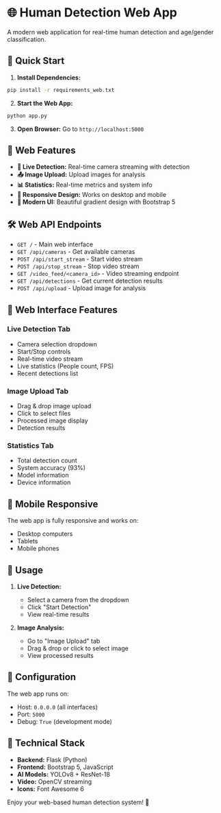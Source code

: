 # 🌐 Human Detection Web App

A modern web application for real-time human detection and age/gender classification.

## 🚀 Quick Start

1. **Install Dependencies:**
```bash
pip install -r requirements_web.txt
```

2. **Start the Web App:**
```bash
python app.py
```

3. **Open Browser:**
Go to `http://localhost:5000`

## 🎯 Web Features

- **🔴 Live Detection:** Real-time camera streaming with detection
- **📤 Image Upload:** Upload images for analysis
- **📊 Statistics:** Real-time metrics and system info
- **📱 Responsive Design:** Works on desktop and mobile
- **🎨 Modern UI:** Beautiful gradient design with Bootstrap 5

## 🛠️ Web API Endpoints

- `GET /` - Main web interface
- `GET /api/cameras` - Get available cameras
- `POST /api/start_stream` - Start video stream
- `POST /api/stop_stream` - Stop video stream
- `GET /video_feed/<camera_id>` - Video streaming endpoint
- `GET /api/detections` - Get current detection results
- `POST /api/upload` - Upload image for analysis

## 🎨 Web Interface Features

### Live Detection Tab
- Camera selection dropdown
- Start/Stop controls
- Real-time video stream
- Live statistics (People count, FPS)
- Recent detections list

### Image Upload Tab
- Drag & drop image upload
- Click to select files
- Processed image display
- Detection results

### Statistics Tab
- Total detection count
- System accuracy (93%)
- Model information
- Device information

## 📱 Mobile Responsive

The web app is fully responsive and works on:
- Desktop computers
- Tablets
- Mobile phones

## 🎯 Usage

1. **Live Detection:**
   - Select a camera from the dropdown
   - Click "Start Detection"
   - View real-time results

2. **Image Analysis:**
   - Go to "Image Upload" tab
   - Drag & drop or click to select image
   - View processed results

## 🔧 Configuration

The web app runs on:
- Host: `0.0.0.0` (all interfaces)
- Port: `5000`
- Debug: `True` (development mode)

## 🌟 Technical Stack

- **Backend:** Flask (Python)
- **Frontend:** Bootstrap 5, JavaScript
- **AI Models:** YOLOv8 + ResNet-18
- **Video:** OpenCV streaming
- **Icons:** Font Awesome 6

Enjoy your web-based human detection system! 🚀